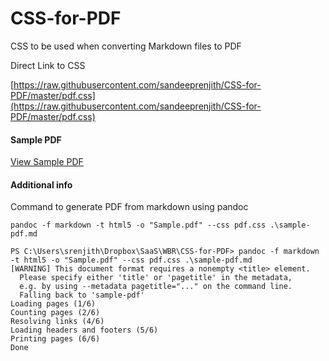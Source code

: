 # CSS-for-PDF
CSS to be used when converting Markdown files to PDF

Direct Link to CSS

[https://raw.githubusercontent.com/sandeeprenjith/CSS-for-PDF/master/pdf.css](https://raw.githubusercontent.com/sandeeprenjith/CSS-for-PDF/master/pdf.css)


#### Sample PDF 

[View Sample PDF](https://github.com/sandeeprenjith/CSS-for-PDF/raw/master/Sample.pdf)

#### Additional info

Command to generate PDF from markdown using pandoc

```
pandoc -f markdown -t html5 -o "Sample.pdf" --css pdf.css .\sample-pdf.md
```

```
PS C:\Users\srenjith\Dropbox\SaaS\WBR\CSS-for-PDF> pandoc -f markdown -t html5 -o "Sample.pdf" --css pdf.css .\sample-pdf.md
[WARNING] This document format requires a nonempty <title> element.
  Please specify either 'title' or 'pagetitle' in the metadata,
  e.g. by using --metadata pagetitle="..." on the command line.
  Falling back to 'sample-pdf'
Loading pages (1/6)
Counting pages (2/6)
Resolving links (4/6)
Loading headers and footers (5/6)
Printing pages (6/6)
Done
```
